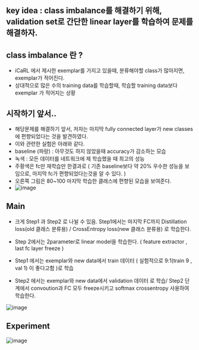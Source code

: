 ## key idea : class imbalance를 해결하기 위해, validation set로 간단한 linear layer를 학습하여 문제를 해결하자. 

## class imbalance 란 ? 
- iCaRL 에서 제시한 exemplar를 가지고 있을때, 분류해야할 class가 많아지면, exemplar가 적어진다.
- 상대적으로 많은 수의 training data를 학습할때, 학습할 training data보다 exemplar 가 적어지는 상황

## 시작하기 앞서..
- 해당문제를 해결하기 앞서, 저자는 마지막 fully connected layer가 new classes에 편향되었다는 것을 발견하였다.
- 이와 관련한 실험은 아래와 같다.
- baseline (파랑) : 아무것도 하지 않았을때 accuracy가 감소하는 모습
- 녹색 : 모든 데이터를 네트워크에 제 학습했을 때 최고의 성능
- 주황색은 fc만 재학습만 한결과로 ( 기존 baseline보다 약 20% 우수한 성능을 보임으로, 마지막 fc가 편향되었다는것을 알 수 있다. )
- 오른쪽 그림은 80~100 마지막 학습한 클래스에 편향된 모습을 보여준다.
- ![image](https://user-images.githubusercontent.com/98244339/165013186-2e2c02c5-453a-4c43-8658-9ac817190a62.png)

## Main
- 크게 Step1 과 Step2 로 나뉠 수 있음. Step1에서는 마지막 FC까지 Distillation loss(old 클래스 분류용) / CrossEntropy loss(new 클래스 분류용) 로 학습한다.
- Step 2에서는 2parameter로 linear model을 학습한다. ( feature extractor , last fc layer freeze )

- Step1 에서는 exemplar와 new data에서 train 데이터 ( 실험적으로 9:1(train 9 , val 1) 이 좋다고함 )로 학습
- Step2 에서는 exemplar와 new data에서 validation 데이터 로 학습/ Step2 단계에서 convoution과 FC 모두 freeze시키고 softmax crossentropy 사용하여 학습한다.

![image](https://user-images.githubusercontent.com/98244339/165014732-0959e5f0-8610-4fa6-b495-268778af136a.png)


## Experiment
![image](https://user-images.githubusercontent.com/98244339/165015772-4a152f7e-12b3-4450-97d3-c741b5986151.png)


